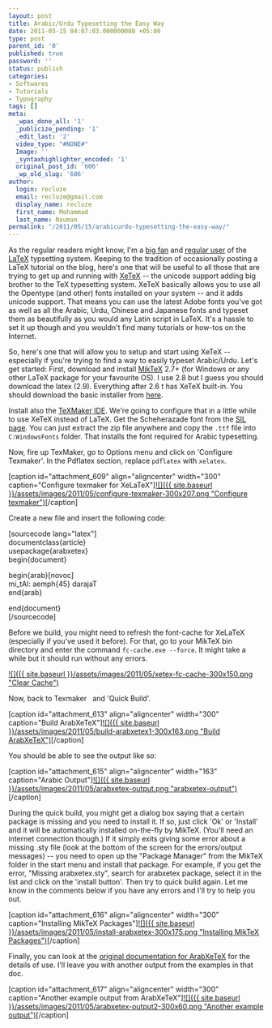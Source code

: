 ```yaml
---
layout: post
title: Arabic/Urdu Typesetting the Easy Way
date: 2011-05-15 04:07:03.000000000 +05:00
type: post
parent_id: '0'
published: true
password: ''
status: publish
categories:
- Softwares
- Tutorials
- Typography
tags: []
meta:
  _wpas_done_all: '1'
  _publicize_pending: '1'
  _edit_last: '2'
  video_type: "#NONE#"
  Image: ''
  _syntaxhighlighter_encoded: '1'
  original_post_id: '606'
  _wp_old_slug: '606'
author:
  login: recluze
  email: recluze@gmail.com
  display_name: recluze
  first_name: Mohammad
  last_name: Nauman
permalink: "/2011/05/15/arabicurdu-typesetting-the-easy-way/"
---
```

As the regular readers might know, I'm a [big fan](http://www.csrdu.org/nauman/2007/07/15/using-bibtex-for-references/) and [regular user](http://www.csrdu.org/nauman/2010/09/25/inserting-source-code-and-latex-in-wordpress/) of the [LaTeX](http://www.csrdu.org/nauman/2007/07/15/using-tables-with-latex/) typsetting system. Keeping to the tradition of occasionally posting a LaTeX tutorial on the blog, here's one that will be useful to all those that are trying to get up and running with [XeTeX](http://scripts.sil.org/xetex) -- the unicode support adding big brother to the TeX typesetting system. XeTeX basically allows you to use all the Opentype (and other) fonts installed on your system -- and it adds unicode support. That means you can use the latest Adobe fonts you've got as well as all the Arabic, Urdu, Chinese and Japanese fonts and typeset them as beautifully as you would any Latin script in LaTeX. It's a hassle to set it up though and you wouldn't find many tutorials or how-tos on the Internet.

So, here's one that will allow you to setup and start using XeTeX -- especially if you're trying to find a way to easily typeset Arabic/Urdu. Let's get started: First, download and install [MikTeX](http://miktex.org/) 2.7+ (for Windows or any other LaTeX package for your favourite OS). I use 2.8 but I guess you should download the latex (2.9). Everything after 2.6 t has XeTeX built-in. You should download the basic installer from [here](http://miktex.org/2.9/setup).

Install also the [TeXMaker IDE](http://www.xm1math.net/texmaker/). We're going to configure that in a little while to use XeTeX instead of LaTeX. Get the Scheherazade&nbsp;font from the [SIL page](http://scripts.sil.org/cms/scripts/page.php?item_id=ArabicFonts_Download). You can just extract the zip file anywhere and copy the `.ttf` file into `C:WindowsFonts` folder. That installs the font required for Arabic typesetting.

Now, fire up TexMaker, go to Options menu and click on 'Configure Texmaker'. In the Pdflatex section, replace `pdflatex` with `xelatex`.

[caption id="attachment\_609" align="aligncenter" width="300" caption="Configure texmaker for XeLaTeX"][![]({{ site.baseurl }}/assets/images/2011/05/configure-texmaker-300x207.png "Configure texmaker")](http://recluze.files.wordpress.com/2011/05/configure-texmaker.png)[/caption]

Create a new file and insert the following code:

[sourcecode lang="latex"]  
documentclass{article}  
usepackage{arabxetex}  
begin{document}

begin{arab}[novoc]  
mi\_tAl: aemph{45} darajaT  
end{arab}

end{document}  
[/sourcecode]

Before we build, you might need to refresh the font-cache for XeLaTeX (especially if you've used it before). For that, go to your MikTeX bin directory and enter the command `fc-cache.exe --force`. It might take a while but it should run without any errors.

[![]({{ site.baseurl }}/assets/images/2011/05/xetex-fc-cache-300x150.png "Clear Cache")](http://recluze.files.wordpress.com/2011/05/xetex-fc-cache.png)

Now, back to Texmaker &nbsp; and 'Quick Build'.

[caption id="attachment\_613" align="aligncenter" width="300" caption="Build ArabXeTeX"][![]({{ site.baseurl }}/assets/images/2011/05/build-arabxetex1-300x163.png "Build ArabXeTeX")](http://www.csrdu.org/nauman/wp-content/uploads/2011/05/build-arabxetex1.png)[/caption]

You should be able to see the output like so:

[caption id="attachment\_615" align="aligncenter" width="163" caption="Arabic Output"][![]({{ site.baseurl }}/assets/images/2011/05/arabxetex-output.png "arabxetex-output")](http://recluze.files.wordpress.com/2011/05/arabxetex-output.png)[/caption]

During the quick build, you might get a dialog box saying that a certain package is missing and you need to install it. If so, just click 'Ok' or 'Install' and it will be automatically installed on-the-fly by MikTeX. (You'll need an internet connection though.) If it simply exits giving some error about a missing .sty file (look at the bottom of the screen for the errors/output messages) -- you need to open up the "Package Manager" from the MikTeX folder in the start menu and install that package. For example, if you get the error, "Missing arabxetex.sty", search for arabxetex package, select it in the list and click on the 'install button'. Then try to quick build again. Let me know in the comments below if you have any errors and I'll try to help you out.

[caption id="attachment\_616" align="aligncenter" width="300" caption="Installing MikTeX Packages"][![]({{ site.baseurl }}/assets/images/2011/05/install-arabxetex-300x175.png "Installing MikTeX Packages")](http://recluze.files.wordpress.com/2011/05/install-arabxetex.png)[/caption]

Finally, you can look at the [original documentation for ArabXeTeX](http://www.tug.org/texlive/Contents/live/texmf-dist/doc/xelatex/arabxetex/arabxetex.pdf) for the details of use. I'll leave you with another output from the examples in that doc.

[caption id="attachment\_617" align="aligncenter" width="300" caption="Another example output from ArabXeTeX"][![]({{ site.baseurl }}/assets/images/2011/05/arabxetex-output2-300x60.png "Another example output")](http://recluze.files.wordpress.com/2011/05/arabxetex-output2.png)[/caption]

